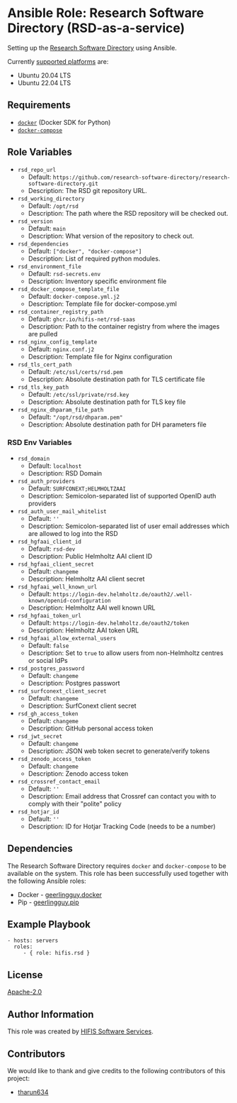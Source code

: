 <!--
SPDX-FileCopyrightText: 2022 Helmholtz Centre for Environmental Research (UFZ)
SPDX-FileCopyrightText: 2022 Helmholtz-Zentrum Dresden-Rossendorf (HZDR)

SPDX-License-Identifier: Apache-2.0
-->

# Ansible Role: Research Software Directory (RSD-as-a-service)

Setting up the [Research Software Directory](https://github.com/research-software-directory/RSD-as-a-service)
using Ansible.

Currently [supported platforms](meta/main.yml) are:
* Ubuntu 20.04 LTS
* Ubuntu 22.04 LTS

## Requirements

* [`docker`](https://pypi.org/project/docker/) (Docker SDK for Python)
* [`docker-compose`](https://pypi.org/project/docker-compose/)

## Role Variables

- `rsd_repo_url`
  - Default: `https://github.com/research-software-directory/research-software-directory.git`
  - Description: The RSD git repository URL.
- `rsd_working_directory`
  - Default: `/opt/rsd`
  - Description: The path where the RSD repository will be checked out.
- `rsd_version`
  - Default: `main`
  - Description: What version of the repository to check out.
- `rsd_dependencies`
  - Default: `["docker", "docker-compose"]`
  - Description: List of required python modules.
- `rsd_environment_file`
  - Default: `rsd-secrets.env`
  - Description: Inventory specific environment file
- `rsd_docker_compose_template_file`
  - Default: `docker-compose.yml.j2`
  - Description: Template file for docker-compose.yml
- `rsd_container_registry_path`
  - Default: `ghcr.io/hifis-net/rsd-saas`
  - Description: Path to the container registry from where the images are pulled
- `rsd_nginx_config_template`
  - Default: `nginx.conf.j2`
  - Description: Template file for Nginx configuration
- `rsd_tls_cert_path`
  - Default: `/etc/ssl/certs/rsd.pem`
  - Description: Absolute destination path for TLS certificate file
- `rsd_tls_key_path`
  - Default: `/etc/ssl/private/rsd.key`
  - Description: Absolute destination path for TLS key file
- `rsd_nginx_dhparam_file_path`
  - Default: `"/opt/rsd/dhparam.pem"`
  - Description: Absolute destination path for DH parameters file

### RSD Env Variables
- `rsd_domain`
  - Default: `localhost`
  - Description: RSD Domain
- `rsd_auth_providers`
  - Default: `SURFCONEXT;HELMHOLTZAAI`
  - Description: Semicolon-separated list of supported OpenID auth providers
- `rsd_auth_user_mail_whitelist`
  - Default: `''`
  - Description: Semicolon-separated list of user email addresses which are allowed to log into the RSD
- `rsd_hgfaai_client_id`
  - Default: `rsd-dev`
  - Description: Public Helmholtz AAI client ID
- `rsd_hgfaai_client_secret`
  - Default: `changeme`
  - Description: Helmholtz AAI client secret
- `rsd_hgfaai_well_known_url`
  - Default: `https://login-dev.helmholtz.de/oauth2/.well-known/openid-configuration`
  - Description: Helmholtz AAI well known URL
- `rsd_hgfaai_token_url`
  - Default: `https://login-dev.helmholtz.de/oauth2/token`
  - Description: Helmholtz AAI token URL
- `rsd_hgfaai_allow_external_users`
  - Default: `false`
  - Description: Set to `true` to allow users from non-Helmholtz centres or social IdPs
- `rsd_postgres_password`
  - Default: `changeme`
  - Description: Postgres passwort
- `rsd_surfconext_client_secret`
  - Default: `changeme`
  - Description: SurfConext client secret
- `rsd_gh_access_token`
  - Default: `changeme`
  - Description: GitHub personal access token
- `rsd_jwt_secret`
  - Default: `changeme`
  - Description: JSON web token secret to generate/verify tokens
- `rsd_zenodo_access_token`
  - Default: `changeme`
  - Description: Zenodo access token
- `rsd_crossref_contact_email`
  - Default: `''`
  - Description: Email address that Crossref can contact you with to comply with their "polite" policy
- `rsd_hotjar_id`
  - Default: `''`
  - Description: ID for Hotjar Tracking Code (needs to be a number)

## Dependencies

The Research Software Directory requires `docker` and `docker-compose` to be
available on the system. This role has been successfully used together with the
following Ansible roles:
* Docker - [geerlingguy.docker](https://galaxy.ansible.com/geerlingguy/docker)
* Pip - [geerlingguy.pip](https://galaxy.ansible.com/geerlingguy/pip)

## Example Playbook

```ỳaml
- hosts: servers
  roles:
     - { role: hifis.rsd }
```

## License

[Apache-2.0](LICENSES/Apache-2.0.txt)

## Author Information

This role was created by [HIFIS Software Services](https://www.hifis.net/).

## Contributors

We would like to thank and give credits to the following contributors of this
project:

* [tharun634](https://github.com/tharun634) 
